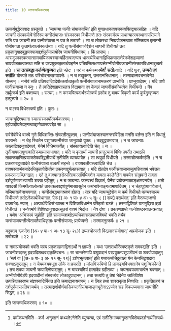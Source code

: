 ```yaml
---
title: 10 जाघन्यधिकरणम्

---
```

उत्कर्षबुद्धेरपवादः प्रस्तूयते । ‘जाघन्या पत्नीः संयाजयन्ति’ इति गुणप्रधानत्ववचनव्यक्तिद्वयात्संदेहः । यदि जाघनीं संस्कार्यत्वेनोदिश्य पत्नीसंयाजाः संस्कारका विधीयन्ते ततः संस्कार्यस्य प्राधान्यात्स्वस्थानापरित्यागे सति यत्र जाघनी तत्र पत्नीसंयाजा न यत्र ते तत्रासौ । सा च लोकस्था निष्प्रयोजनत्वान्न संस्क्रियत इत्यग्नी षोमीयगता कृतार्थत्वात्संस्कर्तव्या । यदि तु पत्नीसंयाजोद्देशेन जाघनी विधीयते ततः प्रकृतानुवादबुद्ध्यनपायाद्दर्शपूर्णमासयोरेव जाघनीविधानम् । किं प्राप्तम् । आरादुपकारकत्वात्सामवायिकत्वस्याभ्यर्हितत्वादन्यत्र धात्वर्थविधानाद्विधिप्रत्यासत्तेरेकदेशद्रव्याणां चाप्रयोजकत्वात्तथा सति च परप्रयुक्तकृतार्थग्रहणेन प्रतिपत्तिलक्षणापत्तेरग्नीषोमीयजाघनीसंस्कारविधानादुत्कर्ष इति । **सा तत्संबद्धा कर्तव्येत्युच्यत** इति च्छेदः । परं च कर्मकथन**मेवं[^1] सती**त्यादि । यदि पुनः, **उच्यते एवं सती**ति योज्यते ततः परिचोदनाच्छायापत्तेः । न च तद्युक्तम्, उत्तरानभिधानात् । तस्मादात्मवचनत्वेनैव योज्यम् । नन्वेवं सति प्रतिपदादिवदेवोत्कर्वात्प्रकृतौ पत्नीसंयाजानामकरणं प्राप्नोति । प्राप्नुयादेवम् । यदि पशौ पत्नीसंयाजा न स्युः । ते त्वतिदेशप्राप्तास्तत्र विद्यमाना एव केवलं जाघनीसंबन्धित्वेन विधीयन्ते । नैव तर्ह्युत्कर्ष इति वक्तव्यम् । सत्यम् । न कस्यचित्पदार्थस्योत्कर्ष इदमेव तु वाक्यं विकृतौ कार्यं कुर्वदुत्कृष्यत इत्युच्यते ॥ २० ॥

[^1]: कर्मकथनमिति—कर्म-अनुष्ठानं कथ्यतेऽनेनेति व्युत्पत्या, एवं सतीतिभाष्यमनुष्ठानविशेषप्रदर्शनार्थमित्यर्थः ।


न वाऽस्य विधेरुत्कर्ष इति । कुतः ।

जाघन्युद्दिश्यमाना स्यात्संस्कार्योत्कर्षकारणम् ।  
इहोपादीयतेऽङ्गत्वाद्यागेष्वाज्यवदेव सा ॥  


सर्वत्रैवंविधे वाक्ये गुणे विधिशक्तिः संचरतीत्युक्तम् । पत्नीसंयाजाश्चानन्तरविहिता मनसि वर्तन्त इति न विधातुं शक्यन्ते । न चेह स्थितेन पशुगतपत्नीसंया जानुवादो युक्तः । तद्बुद्ध्यभावात् । न च जाघन्याः कालादिवदनुपादेयत्वं, येनेमं विधिमाकर्षेत् । संस्कार्यत्वादिति चेत् । न । तृतीयावगतगुणत्वातिक्रमप्रमाणाभावात् । यदि च कृतार्थां जाघनीं प्रन्तुत्यायं विधिः प्रवर्तेत तथाऽपि तावत्कदाचित्प्रयाजशेषवद्द्वितीयार्थे तृतीयेति व्याख्यायेत । सा त्वपूर्वा विधीयते । तस्मान्नोत्कर्षमर्हति । न च प्रकरणबद्धत्वादेते पत्नीसंयाजा उत्कर्षं सहन्ते । वाक्यबलीयस्त्वादिति चेन्न । वाक्यस्याप्येवमादेरधिकृतापेक्षित्वेन प्रकरणाद्दुर्बलतरत्वात् । यदि ह्येतदेव पत्नीसंयाजानामुत्पत्तिवाक्यं भवेत्ततः प्रकरणादाच्छिन्द्यात् । एते तु वाक्यान्तरोत्पत्तित्वात्संविधिवशेन यावता कालेनैतेन वाक्येन संगृह्यन्ते तावता दर्शपूर्णमासाभ्यामपि शक्या ग्रहीतुम् । न च जाघन्याः फलवत्त्वं विज्ञातं, येनैषां प्रयोजनाकाङ्क्षामपनयेत् । अतो यावदसौ किमर्थेत्यालोच्यते तावत्फलवद्दर्शपूर्णमासप्रसूतेन कथंभावेनाङ्गत्वमापादितम् । न चेहापूर्वयागविधानं, यजिमात्रत्वेनाश्रवणात् । पत्नीसंबद्धयागश्रवणं ह्येतत् । तत्र यदि जाघन्युद्देशेन च कर्म विधीयते पत्न्यश्चास्य विधीयन्ते ततोऽनेकार्थविधानात् ‘ऐक \[( अ॰ १ पा॰ ४ अ॰ ५ सू॰ ८ )\] शब्द्ये परार्थवत्’ इति वैरूप्यलक्षणो वाक्यभेदः स्यात् । अल्पार्थविधिसंभवाच्च न विशिष्टविधानेन परिहारो घटते । तस्माद्विशिष्टं यागमुद्दिश्य द्रव्यं विधीयते । नन्वेवमपि विशिष्टानुवादात्सुतरां वाक्यं भिद्येत । नैष दोषः । प्रकरणप्राप्तेः पत्नीशब्दस्यातन्त्रत्वात् । यथैव ‘अभिक्रामं जुहोति’ इति सामान्यशब्दोऽप्यधिकारात्प्रयाजविषयो भवति तथैव यत्संयाजयन्तीत्येतावतैवाधिकृताः पत्नीसंयाजा; प्रत्येष्यन्ते । तस्मादनुत्कर्षः ॥ २१ ॥

यदुक्तम् ‘एकदेश \[(अ॰ ४ पा॰ १ अ॰ १३ सू॰ २८)\] द्रव्यश्चोत्पत्तौ विद्यमानसंयोगात्’ अप्रयोजक इति । तत्रोच्यते ॥ २२ ॥

स नामाप्रयोजको भवति यस्य प्रकृतग्रहणाद्विनाऽर्थो न ज्ञायते । यथा ‘उत्तरार्धात्स्विष्टकृते समवद्यति’ इति । जाघनीशब्दस्तु हृदयदिशब्दवदाकृतिवचनः । सा चान्तरेणापि पशूपादानं परप्रयुक्तपशूपजीवनं वा शक्योपादातुम् । ‘रूपं वा \[(अ॰ ७ पा॰ ३ अ॰ ११ सू॰ २९)\] ऽशेषभूतत्वात्’ इति यथाकथंचिदुत्पन्ना येन केनचिदुपादाय शक्याऽनुष्ठातुम् । न चेयमवयवभूता लोके न प्रचरति । मांसविक्रयिणो हि प्रत्यङ्गविभक्तानेव पशून्विक्रीणते । तत्र शक्या जाघनी क्रयादिनोपादातुम् । न चावश्यमियं छागादेव ग्रहीतव्या । जघनावयवमात्रत्वेन श्रवणात् । अग्नीषोमीयेऽपि हृदयादीनां संभवत्येव लोकादुपादानम् । तथा सत्यपि तु तेषां भेदेनैव जातिविशेष उत्पत्तिप्रकारश्च संज्ञपनादिर्नियत इति क्रयाद्यनाश्रयणम् । न त्विह तथा शास्त्रकृता निष्पत्तिः । प्रकृतिग्रहणं च दर्शपूर्णमासप्रतिपत्त्यर्थम् । तस्माद्दार्शपौर्णमासिकपत्नीसंयाजाङ्गभूतेनाऽऽज्येन सह विकल्प्यमाना जाघनीति सिद्धम् ॥ २३ ॥

इति जाघन्यधिकरणम् ॥ १० ॥